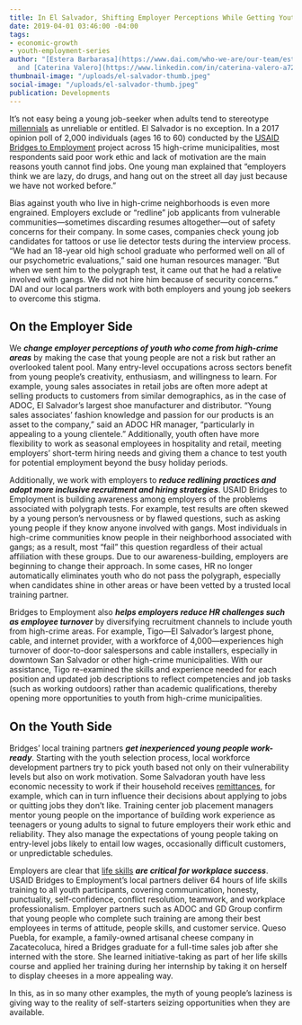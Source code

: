 ```yaml
---
title: In El Salvador, Shifting Employer Perceptions While Getting Youth Work-Ready
date: 2019-04-01 03:46:00 -04:00
tags:
- economic-growth
- youth-employment-series
author: "[Estera Barbarasa](https://www.dai.com/who-we-are/our-team/estera-barbarasa)
  and [Caterina Valero](https://www.linkedin.com/in/caterina-valero-a7244739/)"
thumbnail-image: "/uploads/el-salvador-thumb.jpeg"
social-image: "/uploads/el-salvador-thumb.jpeg"
publication: Developments
---
```


It’s not easy being a young job-seeker when adults tend to stereotype [millennials](https://www.iadb.org/en/improvinglives/millennials-stereotyped-generation) as unreliable or entitled. El Salvador is no exception. In a 2017 opinion poll of 2,000 individuals (ages 16 to 60) conducted by the [USAID Bridges to Employment](https://www.dai.com/our-work/projects/usaid-el-salvador-puentes-para-el-empleo-bridges-employment-project) project across 15 high-crime municipalities, most respondents said poor work ethic and lack of motivation are the main reasons youth cannot find jobs. One young man explained that “employers think we are lazy, do drugs, and hang out on the street all day just because we have not worked before.”



<script id="infogram_0_3ab4829d-91b2-4f4b-9317-ae44229d75c0" title="el-salvador-inclusive" src="https://e.infogram.com/js/dist/embed.js?6tH" type="text/javascript"></script>

Bias against youth who live in high-crime neighborhoods is even more engrained. Employers exclude or “redline” job applicants from vulnerable communities—sometimes discarding resumes altogether—out of safety concerns for their company. In some cases, companies check young job candidates for tattoos or use lie detector tests during the interview process. “We had an 18-year old high school graduate who performed well on all of our psychometric evaluations,” said one human resources manager. “But when we sent him to the polygraph test, it came out that he had a relative involved with gangs. We did not hire him because of security concerns.” 
DAI and our local partners work with both employers and young job seekers to overcome this stigma. 

## On the Employer Side

We ***change employer perceptions of youth who come from high-crime areas*** by making the case that young people are not a risk but rather an overlooked talent pool. Many entry-level occupations across sectors benefit from young people’s creativity, enthusiasm, and willingness to learn. For example, young sales associates in retail jobs are often more adept at selling products to customers from similar demographics, as in the case of ADOC, El Salvador’s largest shoe manufacturer and distributor. “Young sales associates’ fashion knowledge and passion for our products is an asset to the company,” said an ADOC HR manager, “particularly in appealing to a young clientele.” Additionally, youth often have more flexibility to work as seasonal employees in hospitality and retail, meeting employers’ short-term hiring needs and giving them a chance to test youth for potential employment beyond the busy holiday periods. 

Additionally, we work with employers to ***reduce redlining practices and adopt more inclusive recruitment and hiring strategies***. USAID Bridges to Employment is building awareness among employers of the problems associated with polygraph tests. For example, test results are often skewed by a young person’s nervousness or by flawed questions, such as asking young people if they know anyone involved with gangs. Most individuals in high-crime communities know people in their neighborhood associated with gangs; as a result, most “fail” this question regardless of their actual affiliation with these groups. Due to our awareness-building, employers are beginning to change their approach. In some cases, HR no longer automatically eliminates youth who do not pass the polygraph, especially when candidates shine in other areas or have been vetted by a trusted local training partner. 

Bridges to Employment also ***helps employers reduce HR challenges such as employee turnover*** by diversifying recruitment channels to include youth from high-crime areas. For example, Tigo—El Salvador’s largest phone, cable, and internet provider, with a workforce of 4,000—experiences high turnover of door-to-door salespersons and cable installers, especially in downtown San Salvador or other high-crime municipalities. With our assistance, Tigo re-examined the skills and experience needed for each position and updated job descriptions to reflect competencies and job tasks (such as working outdoors) rather than academic qualifications, thereby opening more opportunities to youth from high-crime municipalities. 

## On the Youth Side

Bridges’ local training partners ***get inexperienced young people work-ready***. Starting with the youth selection process, local workforce development partners try to pick youth based not only on their vulnerability levels but also on work motivation. Some Salvadoran youth have less economic necessity to work if their household receives [remittances](https://www.voanews.com/a/remittances-to-el-salvador-surge-to-record-high-in-2016/3689072.html), for example, which can in turn influence their decisions about applying to jobs or quitting jobs they don’t like. Training center job placement managers mentor young people on the importance of building work experience as teenagers or young adults to signal to future employers their work ethic and reliability. They also manage the expectations of young people taking on entry-level jobs likely to entail low wages, occasionally difficult customers, or unpredictable schedules. 

Employers are clear that [life skills](https://mastercardfdn.org/wp-content/uploads/2018/08/soft-skills-youth-employment-accessible2.pdf) ***are critical for workplace success***. USAID Bridges to Employment’s local partners deliver 64 hours of life skills training to all youth participants, covering communication, honesty, punctuality, self-confidence, conflict resolution, teamwork, and workplace professionalism. Employer partners such as ADOC and GD Group confirm that young people who complete such training are among their best employees in terms of attitude, people skills, and customer service. Queso Puebla, for example, a family-owned artisanal cheese company in Zacatecoluca, hired a Bridges graduate for a full-time sales job after she interned with the store. She learned initiative-taking as part of her life skills course and applied her training during her internship by taking it on herself to display cheeses in a more appealing way.

In this, as in so many other examples, the myth of young people’s laziness is giving way to the reality of self-starters seizing opportunities when they are available.
